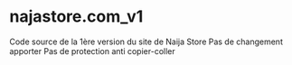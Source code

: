 # najastore.com_v1
Code source de la 1ère version du site de Naija Store 
Pas de changement apporter
Pas de protection anti copier-coller
